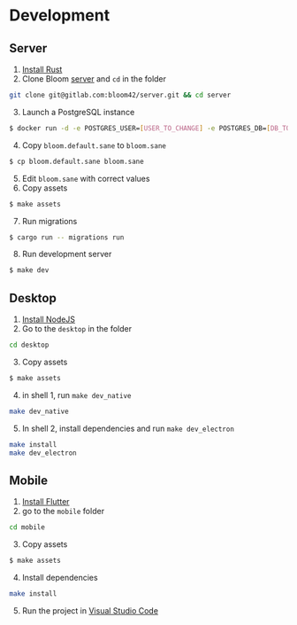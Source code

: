 # Development


## Server

1. [Install Rust](/engineering/setup.html#rust)
2. Clone Bloom [server](https://gitlab.com/bloom42/server) and `cd` in the folder
```sh
git clone git@gitlab.com:bloom42/server.git && cd server
```
3. Launch a PostgreSQL instance
```sh
$ docker run -d -e POSTGRES_USER=[USER_TO_CHANGE] -e POSTGRES_DB=[DB_TO_CHANGE] -e POSTGRES_PASSWORD=[PASSWORD_TO_CHANGE] -p 5432:5432 postgres:11
```
4. Copy `bloom.default.sane` to `bloom.sane`
```sh
$ cp bloom.default.sane bloom.sane
```
5. Edit `bloom.sane` with correct values
6. Copy assets
```sh
$ make assets
```
7. Run migrations
```sh
$ cargo run -- migrations run
```
8. Run development server
```sh
$ make dev
```


## Desktop

1. [Install NodeJS](/engineering/setup.html#nodejs)
2. Go to the `desktop` in the folder
```sh
cd desktop
```
3. Copy assets
```sh
$ make assets
```
4. in shell 1, run `make dev_native`
```sh
make dev_native
```
5. In shell 2, install dependencies and run `make dev_electron`
```sh
make install
make dev_electron
```


## Mobile

1. [Install Flutter](/engineering/setup.html#flutter)
2. go to the `mobile` folder
```sh
cd mobile
```
3. Copy assets
```sh
$ make assets
```
4. Install dependencies
```sh
make install
```
5. Run the project in [Visual Studio Code](/engineering/setup.html#visual-studio-code)

